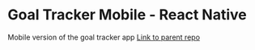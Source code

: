 # Goal Tracker Mobile - React Native
Mobile version of the goal tracker app
[Link to parent repo](git@github.com:BrianLDev/goal-tracker.git)